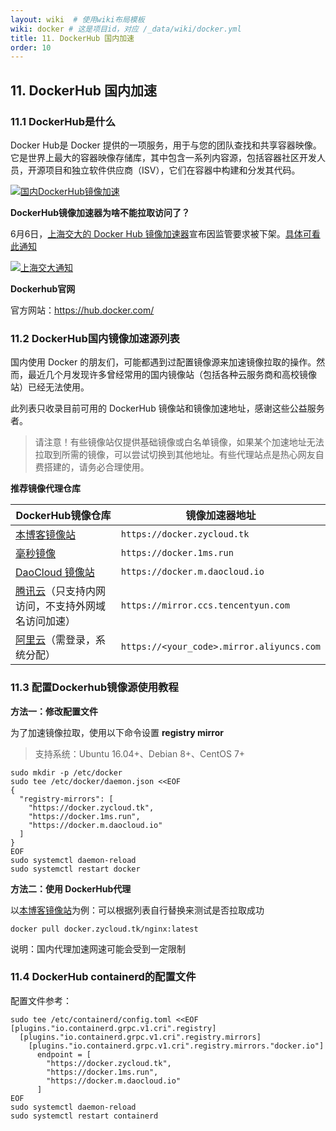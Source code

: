```yaml
---
layout: wiki  # 使用wiki布局模板
wiki: docker # 这是项目id，对应 /_data/wiki/docker.yml
title: 11. DockerHub 国内加速
order: 10
---
```


## 11. DockerHub 国内加速

### 11.1 DockerHub是什么

Docker Hub是 Docker 提供的一项服务，用于与您的团队查找和共享容器映像。 它是世界上最大的容器映像存储库，其中包含一系列内容源，包括容器社区开发人员，开源项目和独立软件供应商（ISV），它们在容器中构建和分发其代码。

[![国内DockerHub镜像加速](https://cdn.jsdelivr.net/gh/yanhuo075/images-repo/upload/68747470733a2f2f62322e77776b656a697368652e746f702f57502d43444e2d30322f323032322f3230323230383034313134313238372e77656270)](https://camo.githubusercontent.com/a87b8b1fa28c6f25ce8c18df0e0527f9705ea4e05f8773212665588bc229dc87/68747470733a2f2f62322e77776b656a697368652e746f702f57502d43444e2d30322f323032322f3230323230383034313134313238372e77656270)

**DockerHub镜像加速器为啥不能拉取访问了？**

6月6日，[上海交大的 Docker Hub 镜像加速器](https://mirrors.ustc.edu.cn/help/dockerhub.html)宣布因监管要求被下架。[具体可看此通知](https://web.archive.org/web/20240606081039/https://sjtug.org/post/mirror-news/2024-06-06-takedown-dockerhub/)

[![上海交大通知](https://cdn.jsdelivr.net/gh/yanhuo075/images-repo/upload/68747470733a2f2f62322e77776b656a697368652e746f702f57502d43444e2d30322f323032342f3230323430363038323134373037362e77656270)](https://camo.githubusercontent.com/b32ad4bc54fa9d0a008603116a19cb49aa83e0373fe98c75271547ba96b783ef/68747470733a2f2f62322e77776b656a697368652e746f702f57502d43444e2d30322f323032342f3230323430363038323134373037362e77656270)

**Dockerhub官网**

官方网站：https://hub.docker.com/



### 11.2 DockerHub国内镜像加速源列表

国内使用 Docker 的朋友们，可能都遇到过配置镜像源来加速镜像拉取的操作。然而，最近几个月发现许多曾经常用的国内镜像站（包括各种云服务商和高校镜像站）已经无法使用。

此列表只收录目前可用的 DockerHub 镜像站和镜像加速地址，感谢这些公益服务者。

> 请注意！有些镜像站仅提供基础镜像或白名单镜像，如果某个加速地址无法拉取到所需的镜像，可以尝试切换到其他地址。有些代理站点是热心网友自费搭建的，请务必合理使用。

**推荐镜像代理仓库**

| DockerHub镜像仓库                                            | 镜像加速器地址                            |
| ------------------------------------------------------------ | ----------------------------------------- |
| [本博客镜像站](https://docker.zycloud.tk)                    | `https://docker.zycloud.tk`               |
| [毫秒镜像](https://1ms.run/)                                 | `https://docker.1ms.run`                  |
| [DaoCloud 镜像站](https://github.com/DaoCloud/public-image-mirror) | `https://docker.m.daocloud.io`            |
| [腾讯云](https://cloud.tencent.com/document/product/457/9113)（只支持内网访问，不支持外网域名访问加速） | `https://mirror.ccs.tencentyun.com`       |
| [阿里云](https://cr.console.aliyun.com/)（需登录，系统分配） | `https://<your_code>.mirror.aliyuncs.com` |



### 11.3 配置Dockerhub镜像源使用教程

**方法一：修改配置文件**

为了加速镜像拉取，使用以下命令设置 **registry mirror**

> 支持系统：Ubuntu 16.04+、Debian 8+、CentOS 7+

```
sudo mkdir -p /etc/docker
sudo tee /etc/docker/daemon.json <<EOF
{
  "registry-mirrors": [
    "https://docker.zycloud.tk",
    "https://docker.1ms.run",
    "https://docker.m.daocloud.io"
  ]
}
EOF
sudo systemctl daemon-reload
sudo systemctl restart docker
```



**方法二：使用 DockerHub代理**

以[本博客镜像站](https://docker.zycloud.tk)为例：可以根据列表自行替换来测试是否拉取成功

```
docker pull docker.zycloud.tk/nginx:latest
```

说明：国内代理加速网速可能会受到一定限制



### 11.4 DockerHub containerd的配置文件

配置文件参考：

```
sudo tee /etc/containerd/config.toml <<EOF
[plugins."io.containerd.grpc.v1.cri".registry]
  [plugins."io.containerd.grpc.v1.cri".registry.mirrors]
    [plugins."io.containerd.grpc.v1.cri".registry.mirrors."docker.io"]
      endpoint = [
        "https://docker.zycloud.tk",
        "https://docker.1ms.run",
        "https://docker.m.daocloud.io"
      ]
EOF
sudo systemctl daemon-reload
sudo systemctl restart containerd
```
